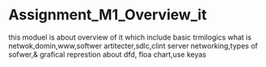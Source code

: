 # Assignment_M1_Overview_it
this moduel is about overview of it which include basic trmilogics what is netwok,domin,www,softwer artitecter,sdlc,clint server networking,types of sofwer,& grafical represtion about dfd, floa chart,use keyas
